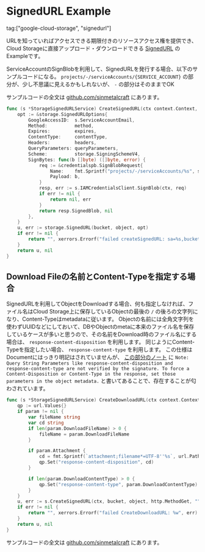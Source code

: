 # SignedURL Example

tag:["google-cloud-storage", "signedurl"]

URLを知っていればアクセスできる期限付きのリソースアクセス権を提供でき、Cloud Storageに直接アップロード・ダウンロードできる [SignedURL](https://cloud.google.com/storage/docs/access-control/signed-urls) のExampleです。

ServiceAccountのSignBlobを利用して、SignedURLを発行する場合、以下のサンプルコードになる。
`projects/-/serviceAccounts/{SERVICE_ACCOUNT}` の部分が、少し不思議に見えるかもしれないが、 `-` の部分はそのままでOK

サンプルコードの全文は [github.com/sinmetalcraft](https://github.com/sinmetalcraft/gcpbox/blob/9365a8fefb20292b484d6608588ca700d60be288/storage/signedurl.go#L96) にあります。

``` Go
func (s *StorageSignedURLService) CreateSignedURL(ctx context.Context, bucket string, object string, method string, contentType string, headers []string, queryParameters url.Values, expires time.Time) (string, error) {
	opt := &storage.SignedURLOptions{
		GoogleAccessID:  s.ServiceAccountEmail,
		Method:          method,
		Expires:         expires,
		ContentType:     contentType,
		Headers:         headers,
		QueryParameters: queryParameters,
		Scheme:          storage.SigningSchemeV4,
		SignBytes: func(b []byte) ([]byte, error) {
			req := &credentialspb.SignBlobRequest{
				Name:    fmt.Sprintf("projects/-/serviceAccounts/%s", s.ServiceAccountEmail),
				Payload: b,
			}
			resp, err := s.IAMCredentialsClient.SignBlob(ctx, req)
			if err != nil {
				return nil, err
			}
			return resp.SignedBlob, nil
		},
	}
	u, err := storage.SignedURL(bucket, object, opt)
	if err != nil {
		return "", xerrors.Errorf("failed createSignedURL: sa=%s,bucket=%s,object=%s : %w", s.ServiceAccountEmail, bucket, object, err)
	}
	return u, nil
}
```

## Download Fileの名前とContent-Typeを指定する場合

SignedURLを利用してObjectをDownloadする場合、何も指定しなければ、ファイル名はCloud Storage上に保存しているObjectの最後の `/` の後ろの文字列になり、Content-Typeはmetadataに従います。
Objectの名前には全角文字列を使わずUUIDなどにしておいて、DBやObjectのmetaに本来のファイル名を保存しているケースが多いと思うので、その名前をDownload時のファイル名にする場合は、 `response-content-disposition` を利用します。
同じようにContent-Typeを指定したい場合、 `response-content-type` を利用します。
この仕様はDocumentにはっきり明記はされていませんが、 [この部分のノート](https://cloud.google.com/storage/docs/access-control/signed-urls-v2?hl=en#string-components) に `Note: Query String Parameters like response-content-disposition and response-content-type are not verified by the signature. To force a Content-Disposition or Content-Type in the response, set those parameters in the object metadata.` と書いてあることで、存在することが匂わされています。

``` Go
func (s *StorageSignedURLService) CreateDownloadURL(ctx context.Context, bucket string, object string, expires time.Time, param *CreateDownloadSignedURLParam) (string, error) {
	qp := url.Values{}
	if param != nil {
		var fileName string
		var cd string
		if len(param.DownloadFileName) > 0 {
			fileName = param.DownloadFileName
		}

		if param.Attachment {
			cd = fmt.Sprintf(`attachment;filename*=UTF-8''%s`, url.PathEscape(fileName))
			qp.Set("response-content-disposition", cd)
		}

		if len(param.DownloadContentType) > 0 {
			qp.Set("response-content-type", param.DownloadContentType)
		}
	}
	u, err := s.CreateSignedURL(ctx, bucket, object, http.MethodGet, "", []string{}, qp, expires)
	if err != nil {
		return "", xerrors.Errorf("failed CreateDownloadURL: %w", err)
	}
	return u, nil
}
```

サンプルコードの全文は [github.com/sinmetalcraft](https://github.com/sinmetalcraft/gcpbox/blob/9365a8fefb20292b484d6608588ca700d60be288/storage/signedurl.go#L70) にあります。
